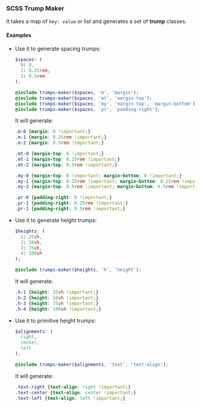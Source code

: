 ### SCSS Trump Maker

It takes a map of `key: value` or list and generates a set of **trump** classes.


#### Examples

  - Use it to generate spacing trumps:
    ```scss
    $spaces: (
      0: 0,
      1: 0.25rem,
      2: 0.5rem
    );

    @include trumps-maker($spaces, 'm', 'margin');
    @include trumps-maker($spaces, 'mt', 'margin-top');
    @include trumps-maker($spaces, 'my', 'margin-top', 'margin-bottom');
    @include trumps-maker($spaces, 'pr', 'padding-right');
    ```

    It will generate:
    ```css
    .m-0 {margin: 0 !important;}
    .m-1 {margin: 0.25rem !important;}
    .m-2 {margin: 0.5rem !important;}

    .mt-0 {margin-top: 0 !important;}
    .mt-1 {margin-top: 0.25rem !important;}
    .mt-2 {margin-top: 0.5rem !important;}

    .my-0 {margin-top: 0 !important; margin-bottom: 0 !important;}
    .my-1 {margin-top: 0.25rem !important; margin-bottom: 0.25rem !important;}
    .my-2 {margin-top: 0.5rem !important; margin-bottom: 0.5rem !important;}

    .pr-0 {padding-right: 0 !important;}
    .pr-1 {padding-right: 0.25rem !important;}
    .pr-2 {padding-right: 0.5rem !important;}
    ```

  - Use it to generate height trumps:
    ```scss
    $heights: (
      1: 25vh,
      2: 50vh,
      3: 75vh,
      4: 100vh
    );

    @include trumps-maker($heights, 'h', 'height');
    ```

    It will generate:
    ```css
    .h-1 {height: 25vh !important;}
    .h-2 {height: 50vh !important;}
    .h-3 {height: 75vh !important;}
    .h-4 {height: 100vh !important;}
    ```

  - Use it to primitive height trumps:
    ```scss
    $alignments: (
      right,
      center,
      left
    );

    @include trumps-maker($alignments, 'text', 'text-align');
    ```

    It will generate:
    ```css
    .text-right {text-align: right !important;}
    .text-center {text-align: center !important;}
    .text-left {text-align: left !important;}
    ```
